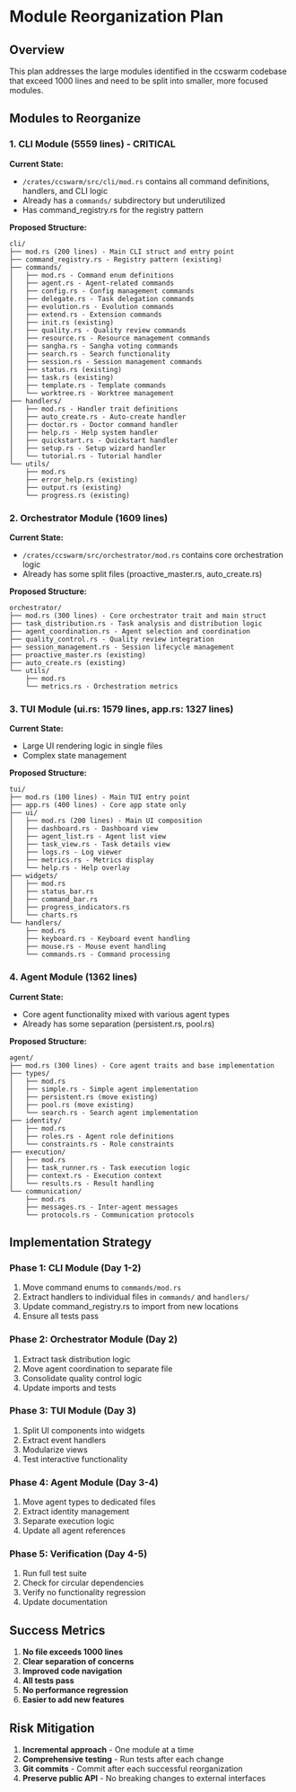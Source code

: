 # Module Reorganization Plan

## Overview

This plan addresses the large modules identified in the ccswarm codebase that exceed 1000 lines and need to be split into smaller, more focused modules.

## Modules to Reorganize

### 1. CLI Module (5559 lines) - CRITICAL

**Current State:**
- `/crates/ccswarm/src/cli/mod.rs` contains all command definitions, handlers, and CLI logic
- Already has a `commands/` subdirectory but underutilized
- Has command_registry.rs for the registry pattern

**Proposed Structure:**
```
cli/
├── mod.rs (200 lines) - Main CLI struct and entry point
├── command_registry.rs - Registry pattern (existing)
├── commands/
│   ├── mod.rs - Command enum definitions
│   ├── agent.rs - Agent-related commands
│   ├── config.rs - Config management commands
│   ├── delegate.rs - Task delegation commands
│   ├── evolution.rs - Evolution commands
│   ├── extend.rs - Extension commands
│   ├── init.rs (existing)
│   ├── quality.rs - Quality review commands
│   ├── resource.rs - Resource management commands
│   ├── sangha.rs - Sangha voting commands
│   ├── search.rs - Search functionality
│   ├── session.rs - Session management commands
│   ├── status.rs (existing)
│   ├── task.rs (existing)
│   ├── template.rs - Template commands
│   └── worktree.rs - Worktree management
├── handlers/
│   ├── mod.rs - Handler trait definitions
│   ├── auto_create.rs - Auto-create handler
│   ├── doctor.rs - Doctor command handler
│   ├── help.rs - Help system handler
│   ├── quickstart.rs - Quickstart handler
│   ├── setup.rs - Setup wizard handler
│   └── tutorial.rs - Tutorial handler
└── utils/
    ├── mod.rs
    ├── error_help.rs (existing)
    ├── output.rs (existing)
    └── progress.rs (existing)
```

### 2. Orchestrator Module (1609 lines)

**Current State:**
- `/crates/ccswarm/src/orchestrator/mod.rs` contains core orchestration logic
- Already has some split files (proactive_master.rs, auto_create.rs)

**Proposed Structure:**
```
orchestrator/
├── mod.rs (300 lines) - Core orchestrator trait and main struct
├── task_distribution.rs - Task analysis and distribution logic
├── agent_coordination.rs - Agent selection and coordination
├── quality_control.rs - Quality review integration
├── session_management.rs - Session lifecycle management
├── proactive_master.rs (existing)
├── auto_create.rs (existing)
└── utils/
    ├── mod.rs
    └── metrics.rs - Orchestration metrics
```

### 3. TUI Module (ui.rs: 1579 lines, app.rs: 1327 lines)

**Current State:**
- Large UI rendering logic in single files
- Complex state management

**Proposed Structure:**
```
tui/
├── mod.rs (100 lines) - Main TUI entry point
├── app.rs (400 lines) - Core app state only
├── ui/
│   ├── mod.rs (200 lines) - Main UI composition
│   ├── dashboard.rs - Dashboard view
│   ├── agent_list.rs - Agent list view
│   ├── task_view.rs - Task details view
│   ├── logs.rs - Log viewer
│   ├── metrics.rs - Metrics display
│   └── help.rs - Help overlay
├── widgets/
│   ├── mod.rs
│   ├── status_bar.rs
│   ├── command_bar.rs
│   ├── progress_indicators.rs
│   └── charts.rs
└── handlers/
    ├── mod.rs
    ├── keyboard.rs - Keyboard event handling
    ├── mouse.rs - Mouse event handling
    └── commands.rs - Command processing
```

### 4. Agent Module (1362 lines)

**Current State:**
- Core agent functionality mixed with various agent types
- Already has some separation (persistent.rs, pool.rs)

**Proposed Structure:**
```
agent/
├── mod.rs (300 lines) - Core agent traits and base implementation
├── types/
│   ├── mod.rs
│   ├── simple.rs - Simple agent implementation
│   ├── persistent.rs (move existing)
│   ├── pool.rs (move existing)
│   └── search.rs - Search agent implementation
├── identity/
│   ├── mod.rs
│   ├── roles.rs - Agent role definitions
│   └── constraints.rs - Role constraints
├── execution/
│   ├── mod.rs
│   ├── task_runner.rs - Task execution logic
│   ├── context.rs - Execution context
│   └── results.rs - Result handling
└── communication/
    ├── mod.rs
    ├── messages.rs - Inter-agent messages
    └── protocols.rs - Communication protocols
```

## Implementation Strategy

### Phase 1: CLI Module (Day 1-2)
1. Move command enums to `commands/mod.rs`
2. Extract handlers to individual files in `commands/` and `handlers/`
3. Update command_registry.rs to import from new locations
4. Ensure all tests pass

### Phase 2: Orchestrator Module (Day 2)
1. Extract task distribution logic
2. Move agent coordination to separate file
3. Consolidate quality control logic
4. Update imports and tests

### Phase 3: TUI Module (Day 3)
1. Split UI components into widgets
2. Extract event handlers
3. Modularize views
4. Test interactive functionality

### Phase 4: Agent Module (Day 3-4)
1. Move agent types to dedicated files
2. Extract identity management
3. Separate execution logic
4. Update all agent references

### Phase 5: Verification (Day 4-5)
1. Run full test suite
2. Check for circular dependencies
3. Verify no functionality regression
4. Update documentation

## Success Metrics

1. **No file exceeds 1000 lines**
2. **Clear separation of concerns**
3. **Improved code navigation**
4. **All tests pass**
5. **No performance regression**
6. **Easier to add new features**

## Risk Mitigation

1. **Incremental approach** - One module at a time
2. **Comprehensive testing** - Run tests after each change
3. **Git commits** - Commit after each successful reorganization
4. **Preserve public API** - No breaking changes to external interfaces
